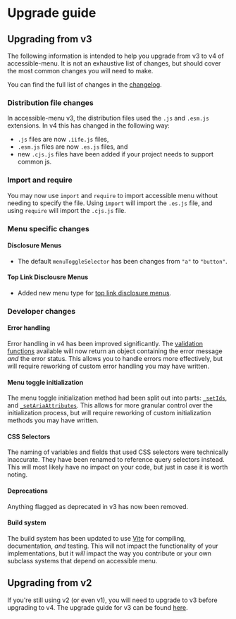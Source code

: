 # Upgrade guide

## Upgrading from v3

The following information is intended to help you upgrade from v3 to v4 of accessible-menu. It is not an exhaustive list of changes, but should cover the most common changes you will need to make.

You can find the full list of changes in the [changelog](https://github.com/NickDJM/accessible-menu/blob/4.x/CHANGELOG.md).

### Distribution file changes

In accessible-menu v3, the distribution files used the `.js` and `.esm.js` extensions. In v4 this has changed in the following way:

- `.js` files are now `.iife.js` files,
- `.esm.js` files are now `.es.js` files, and
- new `.cjs.js` files have been added if your project needs to support common js.

### Import and require

You may now use `import` and `require` to import accessible menu without needing to specify the file. Using `import` will import the `.es.js` file, and using `require` will import the `.cjs.js` file.

### Menu specific changes

#### Disclosure Menus

- The default `menuToggleSelector` has been changes from `"a"` to `"button"`.

#### Top Link Disclousre Menus

- Added new menu type for [top link disclosure menus](/top-link-disclousre-menus ).

### Developer changes

#### Error handling

Error handling in v4 has been improved significantly. The [validation functions](/api/validation) available will now return an object containing the error message _and_ the error status. This allows you to handle errors more effectively, but will require reworking of custom error handling you may have written.

#### Menu toggle initialization

The menu toggle initialization method had been split out into parts: [`_setIds`](/api/base-menu-toggle#method--setIds), and [`_setAriaAttributes`](/api/base-menu/toggle#method--setAriaAttributes). This allows for more granular control over the initialization process, but will require reworking of custom initialization methods you may have written.

#### CSS Selectors

The naming of variables and fields that used CSS selectors were technically inaccurate. They have been renamed to reference query selectors instead. This will most likely have no impact on your code, but just in case it is worth noting.

#### Deprecations

Anything flagged as deprecated in v3 has now been removed.

#### Build system

The build system has been updated to use [Vite](https://vitejs.dev/) for compiling, documentation, _and_ testing. This will not impact the functionality of your implementations, but it _will_ impact the way you contribute or your own subclass systems that depend on accessible menu.

## Upgrading from v2

If you're still using v2 (or even v1), you will need to upgrade to v3 before upgrading to v4. The upgrade guide for v3 can be found [here](/upgrade-guide-v3).
